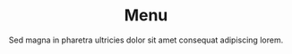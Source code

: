 ---
title: Menu
subtitle: Sed magna in pharetra ultricies dolor sit amet consequat adipiscing lorem.
menus:
  main:
    title: Menu
    weight: 3
template: elements
---